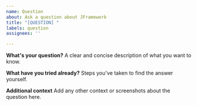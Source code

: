 ```yaml
---
name: Question
about: Ask a question about JFramework
title: "[QUESTION] "
labels: question
assignees: ''

---
```


**What's your question?**
A clear and concise description of what you want to know.

**What have you tried already?**
Steps you've taken to find the answer yourself.

**Additional context**
Add any other context or screenshots about the question here.